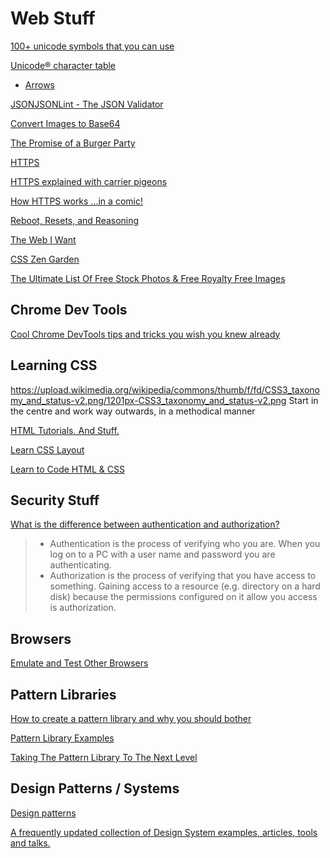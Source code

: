 # Web Stuff

[100+ unicode symbols that you can use](https://tutorialzine.com/2014/12/you-dont-need-icons-here-are-100-unicode-symbols-that-you-can-use)

[Unicode® character table](https://unicode-table.com/en/#control-character)
 - [Arrows](https://unicode-table.com/en/sets/arrows-symbols/)

[JSONJSONLint - The JSON Validator](https://jsonlint.com/)

[Convert Images to Base64](https://www.browserling.com/tools/image-to-base64)

[The Promise of a Burger Party](https://kosamari.com/notes/the-promise-of-a-burger-party)

[HTTPS](https://en.wikipedia.org/wiki/HTTPS)

[HTTPS explained with carrier pigeons](https://medium.freecodecamp.org/https-explained-with-carrier-pigeons-7029d2193351)

[How HTTPS works ...in a comic!](https://howhttps.works/)

[Reboot, Resets, and Reasoning](https://css-tricks.com/reboot-resets-reasoning/)

[The Web I Want](https://dev.to/quii/the-web-i-want-43o)

[CSS Zen Garden](http://www.csszengarden.com/)

[The Ultimate List Of Free Stock Photos & Free Royalty Free Images](https://www.eric-liang.com/blog/the-ultimate-list-of-free-stock-photos-free-royalty-free-images/)


## Chrome Dev Tools

[Cool Chrome DevTools tips and tricks you wish you knew already](https://medium.freecodecamp.org/cool-chrome-devtools-tips-and-tricks-you-wish-you-knew-already-f54f65df88d2)


## Learning CSS

https://upload.wikimedia.org/wikipedia/commons/thumb/f/fd/CSS3_taxonomy_and_status-v2.png/1201px-CSS3_taxonomy_and_status-v2.png
Start in the centre and work way outwards, in a methodical manner

[HTML Tutorials. And Stuff.](http://htmldog.com/)

[Learn CSS Layout](http://learnlayout.com/)

[Learn to Code HTML & CSS](https://learn.shayhowe.com/html-css/)



## Security Stuff

[What is the difference between authentication and authorization?](https://serverfault.com/questions/57077/what-is-the-difference-between-authentication-and-authorization)

>- Authentication is the process of verifying who you are. When you log on to a PC with a user name and password you are authenticating.
>- Authorization is the process of verifying that you have access to something. Gaining access to a resource (e.g. directory on a hard disk) because the permissions configured on it allow you access is authorization.


## Browsers

[Emulate and Test Other Browsers](https://developers.google.com/web/tools/chrome-devtools/device-mode/testing-other-browsers)


## Pattern Libraries

[How to create a pattern library and why you should bother](https://boagworld.com/design/pattern-library/)

[Pattern Library Examples](http://styleguides.io/examples.html)

[Taking The Pattern Library To The Next Level](https://www.smashingmagazine.com/taking-pattern-libraries-next-level/)

## Design Patterns / Systems

[Design patterns](http://ui-patterns.com/patterns)

[A frequently updated collection of Design System examples, articles, tools and talks.](https://designsystemsrepo.com/)
